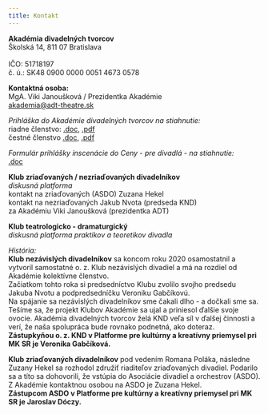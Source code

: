 ```yaml
---
title: Kontakt
---
```

**Akadémia divadelných tvorcov**\
Školská 14, 811 07 Bratislava\
\
IČO: 51718197\
č. ú.: SK48 0900 0000 0051 4673 0578

**Kontaktná osoba:**\
MgA. Viki Janoušková / Prezidentka Akadémie\
akademia@adt-theatre.sk

*Prihláška do Akadémie divadelných tvorcov na stiahnutie:*\
riadne členstvo:
[.doc](https://www.adt-theatre.sk/files/prihlaska.doc),
[.pdf](https://www.adt-theatre.sk/files/prihlaska.pdf)\
čestné členstvo
[.doc](https://www.adt-theatre.sk/files/prihlaska-cestny_clen.doc),
[.pdf](https://www.adt-theatre.sk/files/prihlaska-cestny_clen.pdf)

*Formulár prihlášky inscenácie do Ceny - pre divadlá - na stiahnutie:*\
[.doc](https://www.adt-theatre.sk/files/prihlaska-inscenacie.doc)

**Klub zriaďovaných / nezriaďovaných divadelníkov**\
*diskusná platforma* \
kontakt na zriaďovaných (ASDO)  Zuzana Hekel\
kontakt na nezriaďovaných Jakub Nvota (predseda KND)\
za Akadémiu Viki Janoušková (prezidentka ADT)

**Klub teatrologicko - dramaturgický**\
*diskusná platforma praktikov a teoretikov divadla*

*História:*\
**Klub nezávislých divadelníkov** sa koncom roku 2020 osamostatnil a vytvoril samostatné o. z. Klub nezávislých divadiel a má na rozdiel od Akadémie kolektívne členstvo. \
Začiatkom tohto roka si predsedníctvo Klubu zvolilo svojho predsedu Jakuba Nvotu a  podpredsedníčku Veroniku Gabčíkovú. \
Na spájanie sa nezávislých divadelníkov sme čakali dlho - a dočkali sme sa. Tešíme sa, že projekt Klubov Akadémie sa ujal a priniesol ďalšie svoje ovocie. Akadémia divadelných tvorcov želá KND veľa síl v ďalšej činnosti a verí, že naša spolupráca bude rovnako podnetná, ako doteraz.\
**Zástupkyňou o. z. KND v Platforme pre kultúrny a kreatívny priemysel pri MK SR je Veronika Gabčíková.**

**Klub zriaďovaných divadelníkov** pod vedením Romana Poláka, následne Zuzany Hekel sa rozhodol združiť riaditeľov zriaďovaných divadiel. Podarilo sa a títo sa dohovorili, že vstúpia do Asociácie divadiel a orchestrov (ASDO). Z Akadémie kontaktnou osobou na ASDO je Zuzana Hekel.\
**Zástupcom ASDO v Platforme pre kultúrny a kreatívny priemysel pri MK SR je Jaroslav Dóczy.**